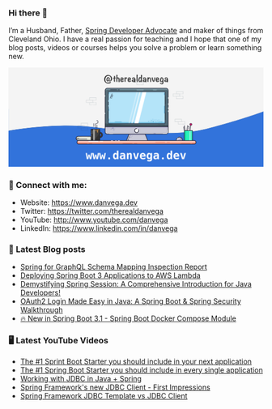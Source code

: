 ### Hi there 👋

I’m a Husband, Father, [Spring Developer Advocate](https://tanzu.vmware.com/developer/advocates/) and maker of things from Cleveland Ohio. I have a real passion for teaching and I hope that one of my blog posts, videos or courses helps you solve a problem or learn something new.

![Profile Header](./github_profile_header.png)

### 🤝 Connect with me:

- Website: https://www.danvega.dev
- Twitter: https://twitter.com/therealdanvega
- YouTube: http://www.youtube.com/danvega
- LinkedIn: https://www.linkedin.com/in/danvega

### 📝 Latest Blog posts

<!-- BLOG-POST-LIST:START -->
- [Spring for GraphQL Schema Mapping Inspection Report](https://www.danvega.dev/blog/2023/07/17/graphql-schema-mapping-inspection)
- [Deploying Spring Boot 3 Applications to AWS Lambda](https://www.danvega.dev/blog/2023/06/30/aws-lambda-spring-boot-3)
- [Demystifying Spring Session: A Comprehensive Introduction for Java Developers!](https://www.danvega.dev/blog/2023/05/03/spring-session-introduction)
- [OAuth2 Login Made Easy in Java: A Spring Boot &amp; Spring Security Walkthrough](https://www.danvega.dev/blog/2023/04/28/spring-security-oauth2-login)
- [🔥 New in Spring Boot 3.1 - Spring Boot Docker Compose Module](https://www.danvega.dev/blog/2023/04/26/spring-boot-docker-compose)
<!-- BLOG-POST-LIST:END -->

### 🖥 Latest YouTube Videos

<!-- YOUTUBE:START -->
- [The #1 Sprint Boot Starter you should include in your next application](https://www.youtube.com/watch?v=1otiGkwk76s)
- [The #1 Spring Boot Starter you should include in every single application](https://www.youtube.com/watch?v=4OVe0MWgZ4k)
- [Working with JDBC in Java + Spring](https://www.youtube.com/watch?v=IYi2hHpO9W8)
- [Spring Framework&#39;s new JDBC Client - First Impressions](https://www.youtube.com/watch?v=66O-PSw25fU)
- [Spring Framework JDBC Template vs JDBC Client](https://www.youtube.com/watch?v=Sv0-b5rsw08)
<!-- YOUTUBE:END -->
